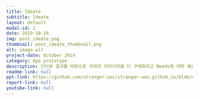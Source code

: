 ```yaml
---
title: Ideate
subtitle: Ideate
layout: default
modal-id: 2 
date: 2019-10-28
img: post_ideate.png
thumbnail: post_ideate_thumbnail.png
alt: image-alt
project-date: October 2019
category: App prototype
description: 인터뷰 결과를 바탕으로 저희의 아이디어를 더 구체화하고 Needs에 대한 해결책을 찾기 위해 POV(Point Of View)와 HMW(How Might We..?)를 정의하였고, 이를 바탕으로 브레인스토밍 과정을 거쳐 총 3개의 해결책을 만들었습니다.
readme-link: null
ppt-link: https://github.com/stranger-uos/stranger-uos.github.io/blob/master/_data/ppt/assignment3.pdf
report-link: null
youtube-link: null
---
```

